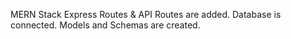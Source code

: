 MERN Stack 
Express Routes & API Routes are added.
Database is connected.
Models and Schemas are created.

